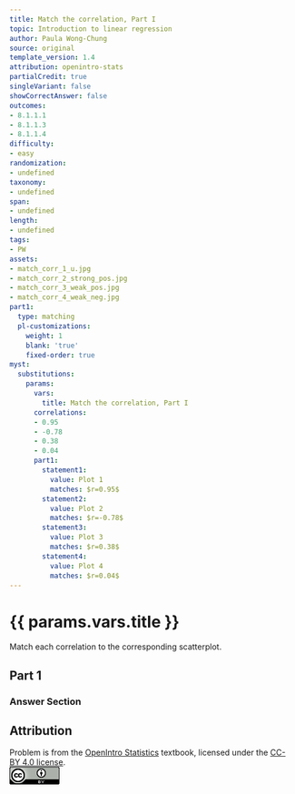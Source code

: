```yaml
---
title: Match the correlation, Part I
topic: Introduction to linear regression
author: Paula Wong-Chung
source: original
template_version: 1.4
attribution: openintro-stats
partialCredit: true
singleVariant: false
showCorrectAnswer: false
outcomes:
- 8.1.1.1
- 8.1.1.3
- 8.1.1.4
difficulty:
- easy
randomization:
- undefined
taxonomy:
- undefined
span:
- undefined
length:
- undefined
tags:
- PW
assets:
- match_corr_1_u.jpg
- match_corr_2_strong_pos.jpg
- match_corr_3_weak_pos.jpg
- match_corr_4_weak_neg.jpg
part1:
  type: matching
  pl-customizations:
    weight: 1
    blank: 'true'
    fixed-order: true
myst:
  substitutions:
    params:
      vars:
        title: Match the correlation, Part I
      correlations:
      - 0.95
      - -0.78
      - 0.38
      - 0.04
      part1:
        statement1:
          value: Plot 1
          matches: $r=0.95$
        statement2:
          value: Plot 2
          matches: $r=-0.78$
        statement3:
          value: Plot 3
          matches: $r=0.38$
        statement4:
          value: Plot 4
          matches: $r=0.04$
---
```

# {{ params.vars.title }}
Match each correlation to the corresponding scatterplot.

<pl-figure file-name="figure 1.png" type="dynamic" width="500px"></pl-figure>

## Part 1

### Answer Section

## Attribution

Problem is from the [OpenIntro Statistics](https://openintro.org/book/os/) textbook, licensed under the [CC-BY 4.0 license](https://creativecommons.org/licenses/by/4.0/).<br>![Image representing the Creative Commons 4.0 BY license.](https://raw.githubusercontent.com/firasm/bits/master/by.png)